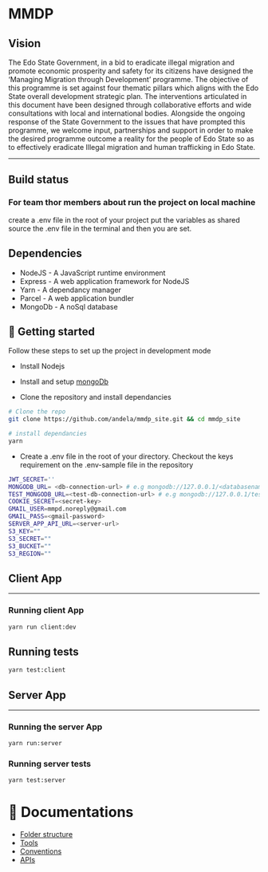 # MMDP

## Vision

The Edo State Government, in a bid to eradicate illegal migration and promote economic prosperity and safety for its citizens have designed the ‘Managing Migration through Development’ programme. The objective of this programme is set against four thematic pillars which aligns with the Edo State overall development strategic plan. The interventions articulated in this document have been designed through collaborative efforts and wide consultations with local and international bodies. Alongside the ongoing response of the State Government to the issues that have prompted this programme, we welcome input, partnerships and support in order to make the desired programme outcome a reality for the people of Edo State so as to effectively eradicate Illegal migration and human trafficking in Edo State.

---

## Build status

### For team thor members about run the project on local machine

create a .env file in the root of your project
put the variables as shared
source the .env file in the terminal
and then you are set.

## Dependencies
* NodeJS - A JavaScript runtime environment
* Express - A web application framework for NodeJS
* Yarn - A dependancy manager
* Parcel - A web application bundler
* MongoDb - A noSql database

## 🚀 Getting started
Follow these steps to set up the project in development mode

* Install Nodejs

* Install and setup [mongoDb](https://www.mongodb.com/)

* Clone the repository and install dependancies
```bash
# Clone the repo
git clone https://github.com/andela/mmdp_site.git && cd mmdp_site

# install dependancies
yarn
```
* Create a .env file in the root of your directory. Checkout the keys requirement on the .env-sample file in the repository
```bash
JWT_SECRET=''
MONGODB_URL= <db-connection-url> # e.g mongodb://127.0.0.1/<databasename>
TEST_MONGODB_URL=<test-db-connection-url> # e.g mongodb://127.0.0.1/test-mmdp-cms
COOKIE_SECRET=<secret-key>
GMAIL_USER=mmpd.noreply@gmail.com
GMAIL_PASS=<gmail-password>
SERVER_APP_API_URL=<server-url>
S3_KEY=""
S3_SECRET=""
S3_BUCKET=""
S3_REGION=""
```

## Client App
-------------
### Running client App
```bash
yarn run client:dev
```
## Running tests
```bash
yarn test:client
```

## Server App
--------------
### Running the server App
```bash
yarn run:server
```
### Running server tests
```bash
yarn test:server
```
# 📖 Documentations
- [Folder structure](https://github.com/andela/mmdp_site/wiki/File-Structure)
- [Tools](https://github.com/andela/mmdp_site/wiki/Tools)
- [Conventions](https://github.com/andela/mmdp_site/wiki/Conventions)
- [APIs](https://github.com/andela/mmdp_site/wiki/APIs)
